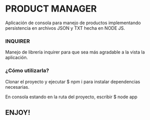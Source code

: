 # PRODUCT MANAGER

Aplicación de consola para manejo de productos implementando persistencia en archivos JSON y TXT hecha en NODE JS.

### INQUIRER

Manejo de librería inquirer para que sea más agradable a la vista la aplicación.

### ¿Cómo utilizarla?

Clonar el proyecto y ejecutar $ npm i para instalar dependencias necesarias.

En consola estando en la ruta del proyecto, escribir $ node app

## ENJOY!

